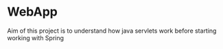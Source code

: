 # WebApp
Aim of this project is to understand how java servlets work before starting working with Spring
